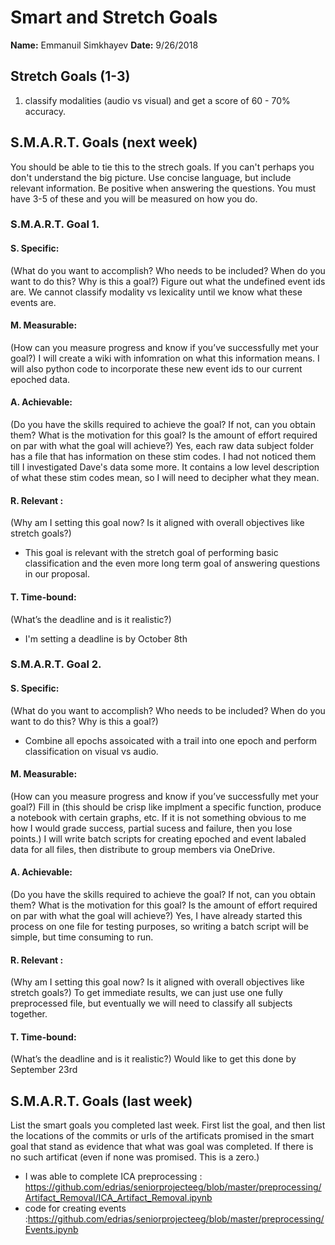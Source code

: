 # Smart and Stretch Goals

**Name:** Emmanuil Simkhayev
**Date:** 9/26/2018

## Stretch Goals (1-3)

1. classify modalities (audio vs visual) and get a score of 60 - 70% accuracy.  

## S.M.A.R.T. Goals (next week)

You should be able to tie this to the strech goals. If you can't perhaps you don't understand the big picture.
Use concise language, but include relevant information. Be positive when answering the questions. You must have
3-5 of these and you will be measured on how you do.



### S.M.A.R.T. Goal 1.

#### S. Specific: 
(What do you want to accomplish? Who needs to be included? When do you want to do this? Why is this a goal?)
Figure out what the undefined event ids are. We cannot classify modality vs lexicality until we know what these events are.

#### M. Measurable: 
(How can you measure progress and know if you’ve successfully met your goal?)
I will create a wiki with infomration on what this information means. I will also python code to incorporate these new event ids to our
current epoched data. 

#### A. Achievable: 
(Do you have the skills required to achieve the goal? If not, can you obtain them? What is the motivation for this goal? Is the amount of effort required on par with what the goal will achieve?)
Yes, each raw data subject folder has a file that has information on these stim codes. I had not noticed them till I investigated Dave's data 
some more. It contains a low level description of what these stim codes mean, so I will need to decipher what they mean.

#### R. Relevant :
(Why am I setting this goal now? Is it aligned with overall objectives like stretch goals?)
* This goal is relevant with the stretch goal of performing basic classification and the even more long term goal of answering questions in our proposal.

#### T. Time-bound: 
(What’s the deadline and is it realistic?)
* I'm setting a deadline is by October 8th

### S.M.A.R.T. Goal 2.

#### S. Specific: 
(What do you want to accomplish? Who needs to be included? When do you want to do this? Why is this a goal?)
* Combine all epochs assoicated with a trail into one epoch and perform classification on visual vs audio.

#### M. Measurable: 
(How can you measure progress and know if you’ve successfully met your goal?)
Fill in (this should be crisp like implment a specific function, produce a notebook with certain graphs, etc. If it is not something
obvious to me how I would grade success, partial sucess and failure, then you lose points.)
I will write batch scripts for creating epoched and event labaled data for all files, then distribute to group members via OneDrive. 

#### A. Achievable: 
(Do you have the skills required to achieve the goal? If not, can you obtain them? What is the motivation for this goal? Is the amount of effort required on par with what the goal will achieve?)
Yes, I have already started this process on one file for testing purposes, so writing a batch script will be simple, but time consuming to run.

#### R. Relevant :
(Why am I setting this goal now? Is it aligned with overall objectives like stretch goals?)
To get immediate results, we can just use one fully preprocessed file, but eventually we will need to classify all subjects together.

#### T. Time-bound: 
(What’s the deadline and is it realistic?)
Would like to get this done by September 23rd

## S.M.A.R.T. Goals (last week)
List the smart goals you completed last week. First list the goal, and then list the locations of the commits or urls of the artificats promised in the smart goal that stand as evidence that what was goal was completed. If there is no such artificat (even if none was promised. This is a zero.)
* I was able to complete ICA preprocessing : https://github.com/edrias/seniorprojecteeg/blob/master/preprocessing/Artifact_Removal/ICA_Artifact_Removal.ipynb
* code for creating events :https://github.com/edrias/seniorprojecteeg/blob/master/preprocessing/Events.ipynb
